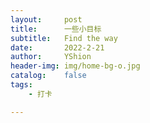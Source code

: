 ```yaml
---
layout:     post
title:      一些小目标
subtitle:   Find the way
date:       2022-2-21
author:     YShion
header-img: img/home-bg-o.jpg
catalog:    false
tags:
    - 打卡

---
```


